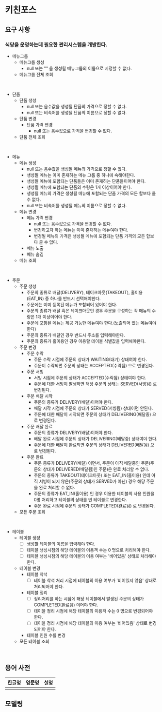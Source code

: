 # 키친포스

## 요구 사항

### 식당을 운영하는데 필요한 관리시스템을 개발한다.

- 메뉴그룹
  - 메뉴그룹 생성
    - null 또는 "" 을 생성될 메뉴그룹의 이름으로 지정할 수 없다.
  - 메뉴그룹 전체 조회

<br>

- 단품
  - 단품 생성
    - null 또는 음수값을 생성될 단품의 가격으로 정할 수 없다.
    - null 또는 비속어를 생성될 단품의 이름으로 정할 수 없다.
  - 단품 변경
    - 단품 가격 변경
      - null 또는 음수값으로 가격을 변경할 수 없다.
  - 단품 전체 조회

<br>

- 메뉴
  - 메뉴 생성
    - null 또는 음수값을 생성될 메뉴의 가격으로 정할 수 없다.
    - 생성될 메뉴는 이미 존재하는 메뉴 그룹 중 하나에 속해야한다.
    - 생성될 메뉴에 포함되는 단품들은 이미 존재하는 단품들이어야 한다.
    - 생성될 메뉴에 포함되는 단품의 수량은 1개 이상이어야 한다.
    - 생성될 메뉴의 가격은 생성될 메뉴에 포함되는 단품 가격의 모든 합보다 클 수 없다.
    - null 또는 비속어를 생성될 메뉴의 이름으로 정할 수 없다.
  - 메뉴 변경
    - 메뉴 가격 변경
      - null 또는 음수값으로 가격을 변경할 수 없다.
      - 변경하고자 하는 메뉴는 이미 존재하는 메뉴여야 한다.
      - 변경될 메뉴의 가격은 생성될 메뉴에 포함되는 단품 가격의 모든 합보다 클 수 없다.
    - 메뉴 노출
    - 메뉴 숨김
  - 메뉴 조회

<br>

- 주문
    - 주문 생성 
      - 주문의 종류로 배달(DELIVERY), 테이크아웃(TAKEOUT), 홀이용(EAT_IN) 중 하나를 반드시 선택해야한다. 
      - 주문에는 이미 등록된 메뉴가 포함되어 있어야 한다.
      - 주문의 종류가 배달 혹은 테이크아웃인 경우 주문을 구성하는 각 메뉴의 수량은 1개 이상이어야 한다.   
      - 주문에 포함된 메뉴는 제공 가능한 메뉴여야 한다.(노출되어 있는 메뉴여야 한다)
      - 주문의 종류가 배달인 경우 반드시 주소를 입력해야한다. 
      - 주문의 종류가 홀이용인 경우 이용할 테이블 식별값을 입력해야한다.
    - 주문 변경
      - 주문 수락
        - 주문 수락 시점에 주문의 상태가 WAITING(대기) 상태여야 한다.
        - 주문이 수락되면 주문의 상태는 ACCEPTED(수락됨) 으로 변경된다.
      - 주문 서빙
        - 서빙 시점에 주문의 상태가 ACCEPTED(수락됨) 상태여야 한다.
        - 주문에 대한 서빙이 발생하면 해당 주문의 상태는 SERVED(서빙됨) 로 변경된다.
      - 주분 배달 시작
        - 주문의 종류가 DELIVERY(배달)이어야 한다.
        - 배달 시작 시점에 주문의 상태가 SERVED(서빙됨) 상태이면 안된다.
        - 주문에 대한 배달이 시작되면 주문의 상태가 DELIVERING(배달중) 으로 변경된다.
      - 주문 배달 완료
        - 주문의 종류가 DELIVERY(배달)이어야 한다.
        - 배달 완료 시점에 주문의 상태가 DELIVERING(배달중) 상태여야 한다.
        - 주문에 대한 배달이 완료되면 주문의 상태가 DELIVERED(배달됨) 으로 변경된다.
      - 주문 완료
        - 주문 종류가 DELIVERY(배달) 이면서, 주문이 아직 배달중인 주문(주문의 상태가 DELIVERED(배달됨)인 주문)은 완료 처리할 수 없다.
        - 주문의 종류가 TAKEOUT(테이크아웃) 또는 EAT_IN(홀이용) 인데 아직 서빙이 되지 않은(주문의 상태가 SERVED가 아닌) 경우 해당 주문을 완료 처리할 수 없다.
        - 주문의 종류가 EAT_IN(홀이용) 인 경우 이용한 테이블의 사용 인원을 0명 처리하고 테이블의 상태를 빈 테이블로 변경한다.
        - 주문 완료 시점에 주문의 상태가 COMPLETED(완료됨) 로 변경된다.
    - 모든 주문 조회

<br>

- 테이블
    - 테이블 생성 
      - [ ] 생성할 테이블의 이름을 입력해야 한다.
      - [ ] 테이블 생성시점의 해당 테이블의 이용객 수는 0 명으로 처리해야 한다.
      - [ ] 테이블 생성시점의 해당 테이블의 이용 여부는 '비어있음' 상태로 처리해야 한다.
    - 테이블 변경
      - 테이블 착석
        - [ ] 테이블 착석 처리 시점에 테이블의 이용 여부가 '비어있지 않음' 상태로 처리되어야 한다.
      - 테이블 정리
        - [ ] 정리처리를 하는 시점에 해당 테이블에서 발생된 주문의 상태가 COMPLETED(완료됨) 이어야 한다.
        - [ ] 테이블 정리 시점에 해당 테이블의 이용객 수는 0 명으로 변경되어야 한다.
        - [ ] 테이블 정리 시점에 해당 테이블의 이용 여부는 '비어있음' 상태로 변경 되어야 한다.
      - 테이블 인원 수를 변경
    - 모든 테이블 조회

<br>

## 용어 사전

| 한글명 | 영문명 | 설명 |
| --- | --- | --- |
|  |  |  |

## 모델링
